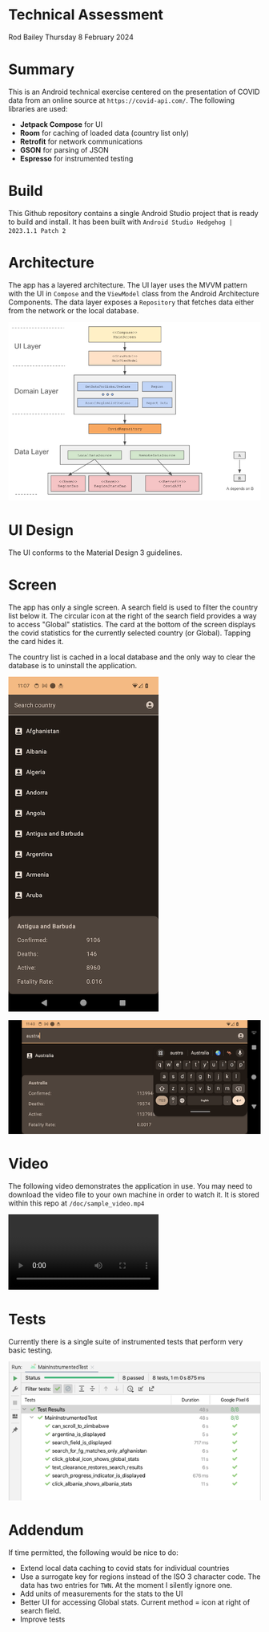 # Technical Assessment

Rod Bailey
Thursday 8 February 2024

# Summary

This is an Android technical exercise centered on the presentation of COVID data from an online source at `https://covid-api.com/`. The following libraries are used:

- **Jetpack Compose** for UI
- **Room** for caching of loaded data (country list only)
- **Retrofit** for network communications
- **GSON** for parsing of JSON
- **Espresso** for instrumented testing

# Build

This Github repository contains a single Android Studio project that is ready to build and install.
It has been built with `Android Studio Hedgehog | 2023.1.1 Patch 2`

# Architecture

The app has a layered architecture. The UI layer uses the MVVM pattern with the UI in `Compose` and the `ViewModel` class from the Android Architecture Components. The data layer exposes a `Repository` that fetches data either from the network or the local database.

![Architecture](/doc/app_architecture.png)

# UI Design

The UI conforms to the Material Design 3 guidelines.

# Screen

The app has only a single screen. A search field is used to filter the country list below it. The circular icon at the right of the search field provides a way to access "Global" statistics. The card at the bottom of the screen displays the covid statistics for the currently selected country (or Global). Tapping the card hides it.

The country list is cached in a local database and the only way to clear the database is to uninstall the application.

![Portrait](/doc/sample_screenshot_portrait.png)

![Landscape](/doc/sample_screenshot_landscape.png)

# Video

The following video demonstrates the application in use. You may need to download the video file to your own machine in order to watch it. It is stored within this repo at `/doc/sample_video.mp4`

![Video](/doc/sample_video.mp4)

# Tests

Currently there is a single suite of instrumented tests that perform very basic testing.

![Tests](/doc/main_instrumented_tests.png)

# Addendum

If time permitted, the following would be nice to do: 

- Extend local data caching to covid stats for individual countries
- Use a surrogate key for regions instead of the ISO 3 character code. The data has two entries for `TWN`. At the moment I silently ignore one.
- Add units of measurements for the stats to the UI
- Better UI for accessing Global stats. Current method = icon at right of search field.
- Improve tests

